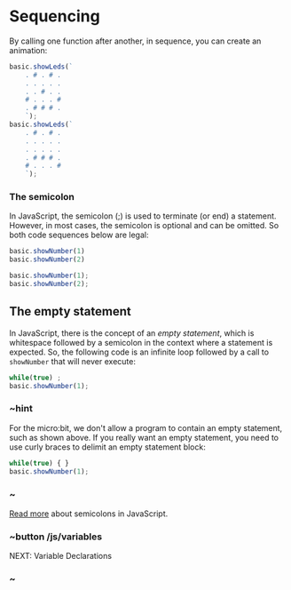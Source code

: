 # Sequencing

By calling one function after another, in sequence, you can create an animation:

```typescript
basic.showLeds(`
    . # . # .
    . . . . .
    . . # . .
    # . . . #
    . # # # .
    `);
basic.showLeds(`
    . # . # .
    . . . . .
    . . . . .
    . # # # .
    # . . . #
    `);
```

### The semicolon 

In JavaScript, the semicolon (;) is used to terminate (or end) a statement. However, in most
cases, the semicolon is optional and can be omitted. So both code sequences below are 
legal:

```typescript
basic.showNumber(1)
basic.showNumber(2)
```

```typescript
basic.showNumber(1); 
basic.showNumber(2);
```

## The empty statement

In JavaScript, there is the concept of an *empty statement*, which is whitespace followed by
a semicolon in the context where a statement is expected.
So, the following code is an infinite loop
followed by a call to `showNumber` that will never execute:
```typescript
while(true) ;  
basic.showNumber(1);
```


### ~hint
For the micro:bit, we don't allow a program to contain an empty statement, such as shown above. 
If you really want an empty statement, you need to use curly braces to delimit an empty statement block:
```typescript
while(true) { } 
basic.showNumber(1);
```
### ~

[Read more](http://inimino.org/~inimino/blog/javascript_semicolons) about semicolons in JavaScript.

### ~button /js/variables
NEXT: Variable Declarations
### ~